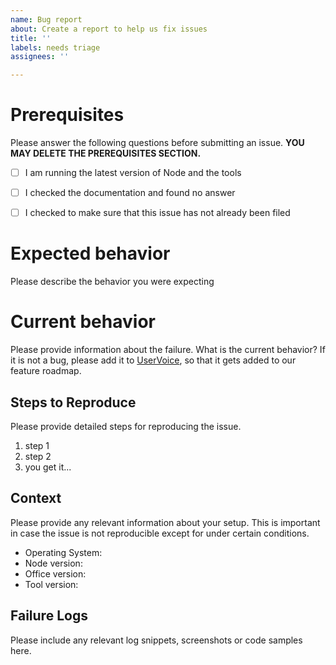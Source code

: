 ```yaml
---
name: Bug report
about: Create a report to help us fix issues
title: ''
labels: needs triage
assignees: ''

---
```


# Prerequisites

Please answer the following questions before submitting an issue. 
**YOU MAY DELETE THE PREREQUISITES SECTION.**
- [ ] I am running the latest version of Node and the tools
- [ ] I checked the documentation and found no answer
- [ ] I checked to make sure that this issue has not already been filed


# Expected behavior

Please describe the behavior you were expecting


# Current behavior

Please provide information about the failure. What is the current behavior? If it is not a bug, please add it to [UserVoice](https://officespdev.uservoice.com/forums/224641-feature-requests-and-feedback/category/164751-office-developer-tools), so that it gets added to our feature roadmap.


## Steps to Reproduce

Please provide detailed steps for reproducing the issue.

1. step 1
2. step 2
3. you get it...


## Context

Please provide any relevant information about your setup. This is important in case the issue is not reproducible except for under certain conditions.

* Operating System:
* Node version:
* Office version:
* Tool version:

## Failure Logs

Please include any relevant log snippets, screenshots or code samples here.
